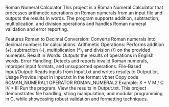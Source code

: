 Roman Numeral Calculator
This project is a Roman Numeral Calculator that processes arithmetic operations on Roman numerals from an input file and outputs the results in words. The program supports addition, subtraction, multiplication, and division operations and handles Roman numeral validation and error reporting.

Features
Roman to Decimal Conversion: Converts Roman numerals into decimal numbers for calculations.
Arithmetic Operations: Performs addition (+), subtraction (-), multiplication (*), and division (/) on the provided numerals.
Result in Words: Outputs the results of operations in English words.
Error Handling: Detects and reports invalid Roman numerals, improper input formats, and unsupported operations.
File-Based Input/Output: Reads inputs from Input.txt and writes results to Output.txt.
Usage
Provide input in Input.txt in the format:
vbnet
Copy code
ROMAN_NUMERAL1 OPERATOR ROMAN_NUMERAL2
Example:
X + V
M / C
IV * III
Run the program.
View the results in Output.txt.
This project demonstrates file handling, string manipulation, and modular programming in C, while showcasing robust validation and formatting techniques.

